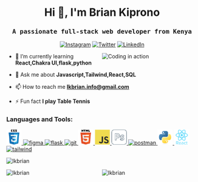 <h1 align="center">Hi 👋, I'm Brian Kiprono</h1>
<h3 align="center"><samp>A passionate full-stack web developer from Kenya</samp></h3>
<p align="center">
  <a href="https://www.instagram.com/lk._brian/" target="blank"><img src="https://img.shields.io/badge/Follow-Instagram-%23E4405F?logo=instagram&style=for-the-badge" alt="Instagram" /></a>
  <a href="https://twitter.com/lkbrian_info" target="blank"><img src="https://img.shields.io/badge/Follow-Twitter-%231DA1F2?logo=twitter&style=for-the-badge" alt="Twitter" /></a>
  <a href="https://www.linkedin.com/in/lbrian-info/" target="blank"><img src="https://img.shields.io/badge/Connect-LinkedIn-%230A66C2?logo=linkedin&style=for-the-badge" alt="LinkedIn" /></a>
</p>
<div>
  <img align="right" src="https://cdni.iconscout.com/illustration/premium/thumb/man-coder-programming-on-computer-7771249-6200255.png?f=webp" alt="Coding in action" width="50%"/>


- 🌱 I’m currently learning **React,Chakra UI,flask,python**

- 💬 Ask me about **Javascript,Tailwind,React,SQL**

- 📫 How to reach me **lkbrian.info@gmail.com**

- ⚡ Fun fact **I play Table Tennis**



<h3 align="left">Languages and Tools:</h3>
<p align="left"> <a href="https://www.w3schools.com/css/" target="_blank" rel="noreferrer"> <img src="https://raw.githubusercontent.com/devicons/devicon/master/icons/css3/css3-original-wordmark.svg" alt="css3" width="40" height="40"/> </a> <a href="https://www.figma.com/" target="_blank" rel="noreferrer"> <img src="https://www.vectorlogo.zone/logos/figma/figma-icon.svg" alt="figma" width="40" height="40"/> </a> <a href="https://flask.palletsprojects.com/" target="_blank" rel="noreferrer"> <img src="https://www.vectorlogo.zone/logos/pocoo_flask/pocoo_flask-icon.svg" alt="flask" width="40" height="40"/> </a> <a href="https://git-scm.com/" target="_blank" rel="noreferrer"> <img src="https://www.vectorlogo.zone/logos/git-scm/git-scm-icon.svg" alt="git" width="40" height="40"/> </a> <a href="https://www.w3.org/html/" target="_blank" rel="noreferrer"> <img src="https://raw.githubusercontent.com/devicons/devicon/master/icons/html5/html5-original-wordmark.svg" alt="html5" width="40" height="40"/> </a> <a href="https://developer.mozilla.org/en-US/docs/Web/JavaScript" target="_blank" rel="noreferrer"> <img src="https://raw.githubusercontent.com/devicons/devicon/master/icons/javascript/javascript-original.svg" alt="javascript" width="40" height="40"/> </a> <a href="https://www.photoshop.com/en" target="_blank" rel="noreferrer"> <img src="https://raw.githubusercontent.com/devicons/devicon/master/icons/photoshop/photoshop-line.svg" alt="photoshop" width="40" height="40"/> </a> <a href="https://postman.com" target="_blank" rel="noreferrer"> <img src="https://www.vectorlogo.zone/logos/getpostman/getpostman-icon.svg" alt="postman" width="40" height="40"/> </a> <a href="https://www.python.org" target="_blank" rel="noreferrer"> <img src="https://raw.githubusercontent.com/devicons/devicon/master/icons/python/python-original.svg" alt="python" width="40" height="40"/> </a> <a href="https://reactjs.org/" target="_blank" rel="noreferrer"> <img src="https://raw.githubusercontent.com/devicons/devicon/master/icons/react/react-original-wordmark.svg" alt="react" width="40" height="40"/> </a> <a href="https://tailwindcss.com/" target="_blank" rel="noreferrer"> <img src="https://www.vectorlogo.zone/logos/tailwindcss/tailwindcss-icon.svg" alt="tailwind" width="40" height="40"/> </a> </p>
</div>



<p>&nbsp;<img align="left" src="https://github-readme-stats.vercel.app/api?username=lkbrian&show_icons=true&locale=en" alt="lkbrian" width="50%"/></p>

<p><img align="right" src="https://github-readme-streak-stats.herokuapp.com/?user=lkbrian&" alt="lkbrian" width="50%"/></p>

<p><img align="left" src="https://github-readme-stats.vercel.app/api/top-langs?username=lkbrian&show_icons=true&locale=en&layout=compact" alt="lkbrian" width="50%"/></p>


